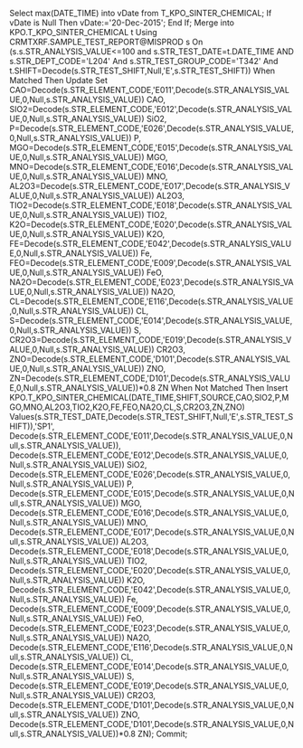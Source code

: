 Select max(DATE_TIME) into vDate from T_KPO_SINTER_CHEMICAL;
     If vDate is Null Then
        vDate:='20-Dec-2015';
     End If;
        Merge into KPO.T_KPO_SINTER_CHEMICAL t
        Using CRMTXRF.SAMPLE_TEST_REPORT@MISPROD s 
        On (s.s.STR_ANALYSIS_VALUE<=100 and s.STR_TEST_DATE=t.DATE_TIME AND s.STR_DEPT_CODE='L204' And s.STR_TEST_GROUP_CODE='T342' And t.SHIFT=Decode(s.STR_TEST_SHIFT,Null,'E',s.STR_TEST_SHIFT))
        When Matched Then
            Update Set 
                      CAO=Decode(s.STR_ELEMENT_CODE,'E011',Decode(s.STR_ANALYSIS_VALUE,0,Null,s.STR_ANALYSIS_VALUE)) CAO,
                      SIO2=Decode(s.STR_ELEMENT_CODE,'E012',Decode(s.STR_ANALYSIS_VALUE,0,Null,s.STR_ANALYSIS_VALUE)) SiO2,    
                      P=Decode(s.STR_ELEMENT_CODE,'E026',Decode(s.STR_ANALYSIS_VALUE,0,Null,s.STR_ANALYSIS_VALUE)) P,
                      MGO=Decode(s.STR_ELEMENT_CODE,'E015',Decode(s.STR_ANALYSIS_VALUE,0,Null,s.STR_ANALYSIS_VALUE)) MGO,
                      MNO=Decode(s.STR_ELEMENT_CODE,'E016',Decode(s.STR_ANALYSIS_VALUE,0,Null,s.STR_ANALYSIS_VALUE)) MNO,
                      AL2O3=Decode(s.STR_ELEMENT_CODE,'E017',Decode(s.STR_ANALYSIS_VALUE,0,Null,s.STR_ANALYSIS_VALUE)) AL2O3,
                      TIO2=Decode(s.STR_ELEMENT_CODE,'E018',Decode(s.STR_ANALYSIS_VALUE,0,Null,s.STR_ANALYSIS_VALUE)) TIO2,
                      K2O=Decode(s.STR_ELEMENT_CODE,'E020',Decode(s.STR_ANALYSIS_VALUE,0,Null,s.STR_ANALYSIS_VALUE)) K2O,
                      FE=Decode(s.STR_ELEMENT_CODE,'E042',Decode(s.STR_ANALYSIS_VALUE,0,Null,s.STR_ANALYSIS_VALUE)) Fe,
                      FEO=Decode(s.STR_ELEMENT_CODE,'E009',Decode(s.STR_ANALYSIS_VALUE,0,Null,s.STR_ANALYSIS_VALUE)) FeO, 
                      NA2O=Decode(s.STR_ELEMENT_CODE,'E023',Decode(s.STR_ANALYSIS_VALUE,0,Null,s.STR_ANALYSIS_VALUE)) NA2O,
                      CL=Decode(s.STR_ELEMENT_CODE,'E116',Decode(s.STR_ANALYSIS_VALUE,0,Null,s.STR_ANALYSIS_VALUE)) CL,
                      S=Decode(s.STR_ELEMENT_CODE,'E014',Decode(s.STR_ANALYSIS_VALUE,0,Null,s.STR_ANALYSIS_VALUE)) S,
                      CR2O3=Decode(s.STR_ELEMENT_CODE,'E019',Decode(s.STR_ANALYSIS_VALUE,0,Null,s.STR_ANALYSIS_VALUE)) CR2O3,
                      ZNO=Decode(s.STR_ELEMENT_CODE,'D101',Decode(s.STR_ANALYSIS_VALUE,0,Null,s.STR_ANALYSIS_VALUE)) ZNO,
                      ZN=Decode(s.STR_ELEMENT_CODE,'D101',Decode(s.STR_ANALYSIS_VALUE,0,Null,s.STR_ANALYSIS_VALUE))*0.8 ZN
        When Not Matched Then
        Insert KPO.T_KPO_SINTER_CHEMICAL(DATE_TIME,SHIFT,SOURCE,CAO,SIO2,P,MGO,MNO,AL2O3,TIO2,K2O,FE,FEO,NA2O,CL,S,CR2O3,ZN,ZNO)       
        Values(s.STR_TEST_DATE,Decode(s.STR_TEST_SHIFT,Null,'E',s.STR_TEST_SHIFT)),'SP1',
        Decode(s.STR_ELEMENT_CODE,'E011',Decode(s.STR_ANALYSIS_VALUE,0,Null,s.STR_ANALYSIS_VALUE)),
        Decode(s.STR_ELEMENT_CODE,'E012',Decode(s.STR_ANALYSIS_VALUE,0,Null,s.STR_ANALYSIS_VALUE)) SiO2,    
        Decode(s.STR_ELEMENT_CODE,'E026',Decode(s.STR_ANALYSIS_VALUE,0,Null,s.STR_ANALYSIS_VALUE)) P,
        Decode(s.STR_ELEMENT_CODE,'E015',Decode(s.STR_ANALYSIS_VALUE,0,Null,s.STR_ANALYSIS_VALUE)) MGO,
        Decode(s.STR_ELEMENT_CODE,'E016',Decode(s.STR_ANALYSIS_VALUE,0,Null,s.STR_ANALYSIS_VALUE)) MNO,
        Decode(s.STR_ELEMENT_CODE,'E017',Decode(s.STR_ANALYSIS_VALUE,0,Null,s.STR_ANALYSIS_VALUE)) AL2O3,
        Decode(s.STR_ELEMENT_CODE,'E018',Decode(s.STR_ANALYSIS_VALUE,0,Null,s.STR_ANALYSIS_VALUE)) TIO2,
        Decode(s.STR_ELEMENT_CODE,'E020',Decode(s.STR_ANALYSIS_VALUE,0,Null,s.STR_ANALYSIS_VALUE)) K2O,
        Decode(s.STR_ELEMENT_CODE,'E042',Decode(s.STR_ANALYSIS_VALUE,0,Null,s.STR_ANALYSIS_VALUE)) Fe,
        Decode(s.STR_ELEMENT_CODE,'E009',Decode(s.STR_ANALYSIS_VALUE,0,Null,s.STR_ANALYSIS_VALUE)) FeO, 
        Decode(s.STR_ELEMENT_CODE,'E023',Decode(s.STR_ANALYSIS_VALUE,0,Null,s.STR_ANALYSIS_VALUE)) NA2O,
        Decode(s.STR_ELEMENT_CODE,'E116',Decode(s.STR_ANALYSIS_VALUE,0,Null,s.STR_ANALYSIS_VALUE)) CL,
        Decode(s.STR_ELEMENT_CODE,'E014',Decode(s.STR_ANALYSIS_VALUE,0,Null,s.STR_ANALYSIS_VALUE)) S,
        Decode(s.STR_ELEMENT_CODE,'E019',Decode(s.STR_ANALYSIS_VALUE,0,Null,s.STR_ANALYSIS_VALUE)) CR2O3,
        Decode(s.STR_ELEMENT_CODE,'D101',Decode(s.STR_ANALYSIS_VALUE,0,Null,s.STR_ANALYSIS_VALUE)) ZNO,
        Decode(s.STR_ELEMENT_CODE,'D101',Decode(s.STR_ANALYSIS_VALUE,0,Null,s.STR_ANALYSIS_VALUE))*0.8 ZN);
        Commit;
